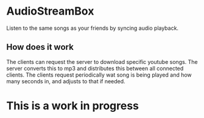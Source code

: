  AudioStreamBox
 ===============
Listen to the same songs as your friends by syncing audio playback. 

## How does it work
The clients can request the server to download specific youtube songs. The server converts this to mp3 and distributes this between all connected clients.
The clients request periodically wat song is being played and how many seconds in, and adjusts to that if needed.

# This is a work in progress
